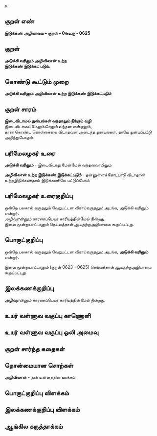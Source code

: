 உ

## குறள் எண் 

**இடுக்கண் அழியாமை – குறள் – 0௬உரு - 0625**  

## குறள் 

**அடுக்கி வரினும் அழிவிலான் உற்ற  
இடுக்கண் இடுக்கட் படும்.**  

## கொண்டு கூட்டும் முறை

**அடுக்கி வரினும் அழிவிலான் உற்ற இடுக்கண் இடுக்கட்*படும்*** 

## குறள் சாரம் 

**இடைவிடாமல் துன்பங்கள் வந்தாலும் நீங்கும் வழி**  
இடைவிடாமல் மேலும்*மேலும்* வந்தன என்றாலும்,  
தான் கொண்ட கொள்கையை விடாதவன் அடைந்த துன்பங்கள், தாமே துன்பப்*பட்டு* அழிந்து*போகும்*.  

## பரிமேலழகர் உரை

**அடுக்கி வரினும்** - இடைவிடாது மேன்மேல் வந்தனவாயினும்  

**அழிவிலான் உற்ற இடுக்கண் இடுக்கட்*படும்*** - தன்னுள்ளக்*கோட்பாடு* விடாதான் உற்ற*இடுக்கண்*தாம் இடுக்கணிலே பட்டுப்*போம்*. 

## பரிமேலழகர் உரைகுறிப்பு   

ஒன்றே பலகால் வருதலும் வேறுபட்டன விராய்*வருதலும்* அடங்க, அடுக்கி வரினும் என்றார்.  
அழிவு*என்னும்* காரணப்பெயர் காரியத்தின்மேல் நின்றது.  
இவை மூன்று*பாட்டானும்* தெய்வத்தான்*ஆயதற்கு*அழியாமை கூறப்*பட்டது*.    

## பொருட்குறிப்பு 

ஒன்றே பலகால் வருதலும் வேறுபட்டன விராய்*வருதலும்* அடங்க, **அடுக்கி வரினும்** என்றார்.  

இவை மூன்று*பாட்டானும்* (குறள் 0623 - 0625) தெய்வத்தான்*ஆயதற்கு*அழியாமை கூறப்*பட்டது*.    

## இலக்கணக்குறிப்பு  

**அழிவு***என்னும்* காரணப்பெயர் காரியத்தின்*மேல்* நின்றது.    

## உயர் வள்ளுவ வகுப்பு காணொளி


## உயர் வள்ளுவ வகுப்பு ஒலி அமைவு 

 
## குறள் சார்ந்த கதைகள் 


## தொன்மையான சொற்கள்  

**அழிவிலான்** - தன் உள்ளத்தின் ஊக்கம்  


## பொருட்குறிப்பு விளக்கம்


## இலக்கணக்குறிப்பு விளக்கம்


## ஆங்கில கருத்தாக்கம் 


